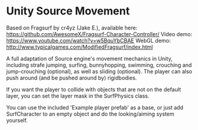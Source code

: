 # Unity Source Movement
Based on Fragsurf by cr4yz (Jake E.), available here: https://github.com/AwesomeX/Fragsurf-Character-Controller/
Video demo: https://www.youtube.com/watch?v=w5BquYbCBAE
WebGL demo: http://www.typicalgames.com/ModifiedFragsurf/index.html

A full adaptation of Source engine's movement mechanics in Unity, including strafe jumping, surfing, bunnyhopping, swimming, crouching and jump-crouching (optional), as well as sliding (optional). The player can also push around (and be pushed around by) rigidbodies.

If you want the player to collide with objects that are not on the default layer, you can set the layer mask in the SurfPhysics class.

You can use the included 'Example player prefab' as a base, or just add SurfCharacter to an empty object and do the looking/aiming system yourself.
